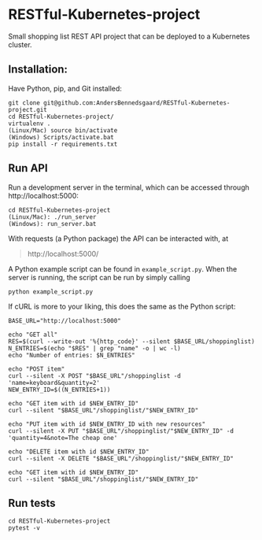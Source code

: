 # RESTful-Kubernetes-project

Small shopping list REST API project that can be deployed to a Kubernetes cluster.

## Installation: 
Have Python, pip, and Git installed:
    
    git clone git@github.com:AndersBennedsgaard/RESTful-Kubernetes-project.git
    cd RESTful-Kubernetes-project/
    virtualenv .
    (Linux/Mac) source bin/activate
    (Windows) Scripts/activate.bat
    pip install -r requirements.txt

## Run API
Run a development server in the terminal, which can be accessed through http://localhost:5000:

    cd RESTful-Kubernetes-project
    (Linux/Mac): ./run_server
    (Windows): run_server.bat

With requests (a Python package) the API can be interacted with, at 
> http://localhost:5000/

A Python example script can be found in `example_script.py`. 
When the server is running, the script can be run by simply calling 

    python example_script.py

If cURL is more to your liking, this does the same as the Python script:

    BASE_URL="http://localhost:5000"

    echo "GET all"
    RES=$(curl --write-out '%{http_code}' --silent $BASE_URL/shoppinglist)
    N_ENTRIES=$(echo "$RES" | grep "name" -o | wc -l)
    echo "Number of entries: $N_ENTRIES"

    echo "POST item"
    curl --silent -X POST "$BASE_URL"/shoppinglist -d 'name=keyboard&quantity=2'
    NEW_ENTRY_ID=$((N_ENTRIES+1))

    echo "GET item with id $NEW_ENTRY_ID"
    curl --silent "$BASE_URL"/shoppinglist/"$NEW_ENTRY_ID"

    echo "PUT item with id $NEW_ENTRY_ID with new resources"
    curl --silent -X PUT "$BASE_URL"/shoppinglist/"$NEW_ENTRY_ID" -d 'quantity=4&note=The cheap one'

    echo "DELETE item with id $NEW_ENTRY_ID"
    curl --silent -X DELETE "$BASE_URL"/shoppinglist/"$NEW_ENTRY_ID"

    echo "GET item with id $NEW_ENTRY_ID"
    curl --silent "$BASE_URL"/shoppinglist/"$NEW_ENTRY_ID"

## Run tests

    cd RESTful-Kubernetes-project
    pytest -v

